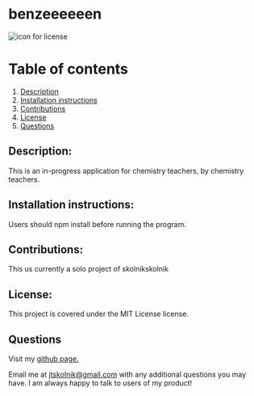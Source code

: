 
# benzeeeeeen

![icon for license](https://camo.githubusercontent.com/3ccf4c50a1576b0dd30b286717451fa56b783512/68747470733a2f2f696d672e736869656c64732e696f2f62616467652f4c6963656e73652d4d49542d79656c6c6f772e737667)

# Table of contents
1. [Description](#Description)
2. [Installation instructions](#Installation-instructions)
3. [Contributions](#Contributions)
4. [License](#License)
5. [Questions](#Questions)

## Description: 
This is an in-progress application for chemistry teachers, by chemistry teachers. 

## Installation instructions: 
Users should npm install before running the program.


## Contributions: 
This us currently a solo project of skolnikskolnik



## License:  
This project is covered under the MIT License license.

## Questions
Visit my <a href='https://www.github.com/skolnikskolnik'>github page.</a> 

Email me at jtskolnik@gmail.com with any additional questions you may have. I am always happy to talk to users of my product!
    